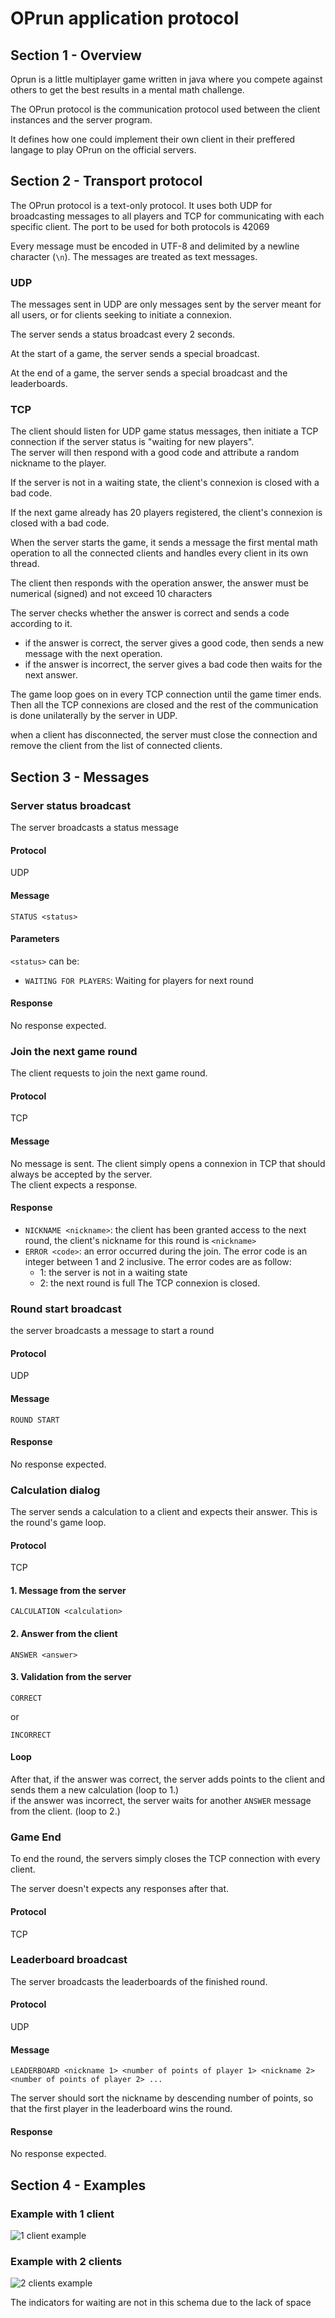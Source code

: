 # OPrun application protocol

## Section 1 - Overview

Oprun is a little multiplayer game written in java where you compete against others 
to get the best results in a mental math challenge.

The OPrun protocol is the communication protocol used between the client instances and the server 
program.

It defines how one could implement their own client in their preffered langage to play
OPrun on the official servers.

## Section 2 - Transport protocol
The OPrun protocol is a text-only protocol. It uses both UDP for broadcasting messages to 
all players and TCP for communicating with each specific client. The port to be used for 
both protocols is 42069

Every message must be encoded in UTF-8 and delimited by a newline character
(`\n`). The messages are treated as text messages.

### UDP

The messages sent in UDP are only messages sent by the server meant for all users, or for
clients seeking to initiate a connexion.

The server sends a status broadcast every 2 seconds.

At the start of a game, the server sends a special broadcast.

At the end of a game, the server sends a special broadcast and the leaderboards.

### TCP

The client should listen for UDP game status messages, then initiate a TCP connection if 
the server status is "waiting for new players".  
The server will then respond with a good code and attribute a random nickname to the player.

If the server is not in a waiting state, the client's connexion is closed with a bad code.

If the next game already has 20 players registered, the client's connexion is closed with a bad code.

When the server starts the game, it sends a message the first mental math operation to all the connected
clients and handles every client in its own thread.

The client then responds with the operation answer, the answer must be numerical (signed) and not exceed 10 characters

The server checks whether the answer is correct and sends a code according to it.
- if the answer is correct, the server gives a good code, then sends a new message with the next operation.
- if the answer is incorrect, the server gives a bad code then waits for the next answer.

The game loop goes on in every TCP connection until the game timer ends. Then all the TCP connexions are closed
and the rest of the communication is done unilaterally by the server in UDP.

when a client has disconnected, the server must close the connection and remove
the client from the list of connected clients.

## Section 3 - Messages

### Server status broadcast

The server broadcasts a status message

#### Protocol
UDP

#### Message
```
STATUS <status>
```

#### Parameters
`<status>` can be:
- `WAITING FOR PLAYERS`: Waiting for players for next round

#### Response
No response expected.

### Join the next game round

The client requests to join the next game round.

#### Protocol
TCP

#### Message
No message is sent. The client simply opens a connexion in TCP that should always be accepted by the server.  
The client expects a response.

#### Response

- `NICKNAME <nickname>`: the client has been granted access to the next round, the client's nickname for this round is `<nickname>`
- `ERROR <code>`: an error occurred during the join. The error code is an
  integer between 1 and 2 inclusive. The error codes are as follow:
  - 1: the server is not in a waiting state
  - 2: the next round is full
  The TCP connexion is closed.

### Round start broadcast

the server broadcasts a message to start a round

#### Protocol
UDP

#### Message
```
ROUND START
```
#### Response

No response expected.

### Calculation dialog

The server sends a calculation to a client and expects their answer. This is the round's game loop.

#### Protocol
TCP

#### 1. Message from the server
```
CALCULATION <calculation>
```

#### 2. Answer from the client
```
ANSWER <answer>
```

#### 3. Validation from the server
```
CORRECT
```
or
```
INCORRECT
```

#### Loop
After that, if the answer was correct, the server adds points to the client and sends them a new calculation (loop to 1.)  
if the answer was incorrect, the server waits for another `ANSWER` message from the client. (loop to 2.)

### Game End

To end the round, the servers simply closes the TCP connection with every client. 

The server doesn't expects any responses after that.

#### Protocol
TCP

### Leaderboard broadcast

The server broadcasts the leaderboards of the finished round.

#### Protocol
UDP

#### Message
```
LEADERBOARD <nickname 1> <number of points of player 1> <nickname 2> <number of points of player 2> ...
```
The server should sort the nickname by descending number of points, so that the first player in the leaderboard
wins the round.

#### Response
No response expected.

## Section 4 - Examples

### Example with 1 client

![1 client example](img/1client.svg)

### Example with 2 clients

![2 clients example](img/2clients.svg)

The indicators for waiting are not in this schema due to the lack of space